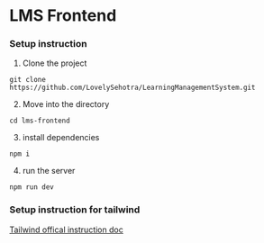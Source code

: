 # LMS Frontend

### Setup instruction

1. Clone the project

```
git clone https://github.com/LovelySehotra/LearningManagementSystem.git
```

2. Move into the directory 

```
cd lms-frontend

```
3. install dependencies

```
npm i

```
4. run the server

```
npm run dev

```
### Setup instruction for tailwind 

[Tailwind offical instruction doc](https://tailwindcss.com/docs/guides/vite)


